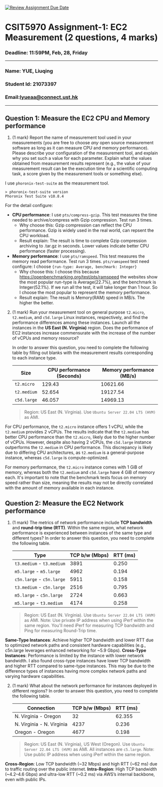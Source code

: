[![Review Assignment Due Date](https://classroom.github.com/assets/deadline-readme-button-22041afd0340ce965d47ae6ef1cefeee28c7c493a6346c4f15d667ab976d596c.svg)](https://classroom.github.com/a/IAASVEAZ)
# CSIT5970 Assignment-1: EC2 Measurement (2 questions, 4 marks)

### Deadline: 11:59PM, Feb, 28, Friday

---

### Name: YUE, Liuqing
### Student Id: 21073397
### Email:lyueaa@connect.ust.hk

---

## Question 1: Measure the EC2 CPU and Memory performance

1. (1 mark) Report the name of measurement tool used in your measurements (you are free to choose *any* open source measurement software as long as it can measure CPU and memory performance). Please describe your configuration of the measurement tool, and explain why you set such a value for each parameter. Explain what the values obtained from measurement results represent (e.g., the value of your measurement result can be the execution time for a scientific computing task, a score given by the measurement tools or something else).

I use `phoronix-test-suite` as the measurement tool.
```
> phoronix-test-suite version
Phoronix Test Suite v10.8.4
```
For the detail configure:
- **CPU performance**: I use `pts/compress-gzip`. This test measures the time needed to archive/compress with Gzip compression. Test run 3 times.
  - Why choose this: Gzip compression can reflect the CPU performance. Gzip is widely used in the real world, can repsent the CPU workload.
  - Result explain: The result is time to complete Gzip compression archiving to .tar.gz in seconds. Lower values indicate better CPU performance (faster processing).
- **Memory performance**: I use `pts/ramspeed`. This test measures the memory read performance. Test run 3 times. `pts/ramspeed` test need configure: I choose `{run-type: Average, benchmark: Integer}`
  - Why choose this: I choose this because https://openbenchmarking.org/test/pts/ramspeed the websites show the most popular run-type is Average(22.7%), and the benchmark is Integer(52.1%). If we run all the test, it will take longer than 1 hour. So I choose the most popular to represent the memory performance.
  - Result explain: The result is Memory(RAM) speed in MB/s. The higher the better.

2. (1 mark) Run your measurement tool on general purpose `t2.micro`, `t2.medium`, and `c5d.large` Linux instances, respectively, and find the performance differences among these instances. Launch all the instances in the **US East (N. Virginia)** region. Does the performance of EC2 instances increase commensurate with the increase of the number of vCPUs and memory resource?

    In order to answer this question, you need to complete the following table by filling out blanks with the measurement results corresponding to each instance type.

    | Size         | CPU performance (Seconds)| Memory performance (MB/s)|
    | -----------  | --------------- | ------------------ |
    | `t2.micro`   |129.43                 |10621.66      |
    | `t2.medium`  |52.654                 |19127.54      |
    | `c5d.large`  |46.057                 |14969.13      |

    > Region: US East (N. Virginia). Use `Ubuntu Server 22.04 LTS (HVM)` as AMI.

For CPU performance, the `t2.micro` instance offers 1 vCPU, while the `t2.medium` provides 2 vCPUs. The results indicate that the `t2.medium` has better CPU performance than the `t2.micro`, likely due to the higher number of vCPUs. However, despite also having 2 vCPUs, the `c5d.large` instance outperforms the `t2.medium` in CPU performance. This discrepancy is likely due to differing CPU architectures, as `t2.medium` is a general-purpose instance, whereas `c5d.large` is compute-optimized.

For memory performance, the `t2.micro` instance comes with 1 GiB of memory, whereas both the `t2.medium` and `c5d.large` have 4 GiB of memory each. It's important to note that the benchmark tests focus on memory speed rather than size, meaning the results may not be directly correlated with the amount of memory available in each instance.

## Question 2: Measure the EC2 Network performance

1. (1 mark) The metrics of network performance include **TCP bandwidth** and **round-trip time (RTT)**. Within the same region, what network performance is experienced between instances of the same type and different types? In order to answer this question, you need to complete the following table.

    | Type                      | TCP b/w (Mbps) | RTT (ms) |
    | ------------------------- | -------------- | -------- |
    | `t3.medium` - `t3.medium` |3891            |0.250     |
    | `m5.large` - `m5.large`   |4962            |0.194     |
    | `c5n.large` - `c5n.large` |5911            |0.158     |
    | `t3.medium` - `c5n.large` |2516            |0.795     |
    | `m5.large` - `c5n.large`  |2724            |0.663     |
    | `m5.large` - `t3.medium`  |4174            |0.258     |

    > Region: US East (N. Virginia). Use `Ubuntu Server 22.04 LTS (HVM)` as AMI. Note: Use private IP address when using iPerf within the same region. You'll need iPerf for measuring TCP bandwidth and Ping for measuring Round-Trip time.


**Same-Type Instances**: Achieve higher TCP bandwidth and lower RTT due to optimized network paths and consistent hardware capabilities (e.g., c5n.large leverages enhanced networking for ~5.9 Gbps).
**Cross-Type Instances**: Performance is limited by the instance with lower network bandwidth. I also found cross-type instances have lower TCP bandwidth and higher RTT compared to same-type instances. This may be due to the difference types of instances having more complex network paths and varying hardware capabilities.

2. (1 mark) What about the network performance for instances deployed in different regions? In order to answer this question, you need to complete the following table.

    | Connection                | TCP b/w (Mbps) | RTT (ms) |
    | ------------------------- | -------------- | -------- |
    | N. Virginia - Oregon      |32              |62.355    |
    | N. Virginia - N. Virginia |4237            |0.236     |
    | Oregon - Oregon           |4677            |0.198     |

    > Region: US East (N. Virginia), US West (Oregon). Use `Ubuntu Server 22.04 LTS (HVM)` as AMI. All instances are `c5.large`. Note: Use public IP address when using iPerf within the same region.

**Cross-Region**: Low TCP bandwidth (~32 Mbps) and high RTT (~62 ms) due to traffic routing over the public internet.
**Intra-Region**: High TCP bandwidth (~4.2–4.6 Gbps) and ultra-low RTT (~0.2 ms) via AWS’s internal backbone, even with public IPs.
